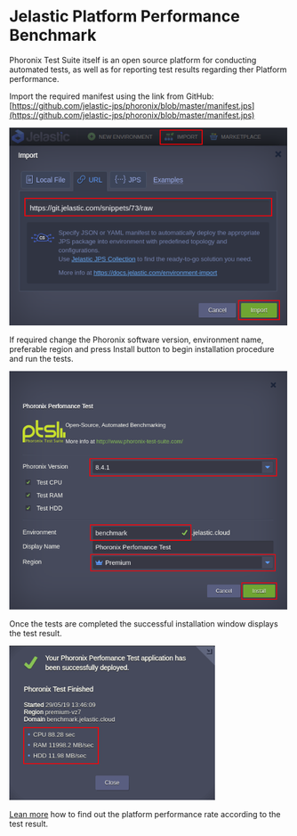# Jelastic Platform Performance Benchmark

Phoronix Test Suite itself is an open source platform for conducting automated tests, as well as for reporting test results regarding ther Platform performance.
  
  Import the required manifest using the link from GitHub: [https://github.com/jelastic-jps/phoronix/blob/master/manifest.jps](https://github.com/jelastic-jps/phoronix/blob/master/manifest.jps)
  
<p align="left"> 
<img src="images/import.png" width="500">
</p>

If required change the Phoronix software version, environment name, preferable region and press Install button to begin installation procedure and run the tests.

<p align="left"> 
<img src="images/benchmark.png" width="500">
</p>

Once the tests are completed the successful installation window displays the test result.

<p align="left"> 
<img src="images/success.png" width="370">
</p>

[Lean more](https://jelastic.cloud/evaluation-criteria) how to find out the platform performance rate according to the test result.

